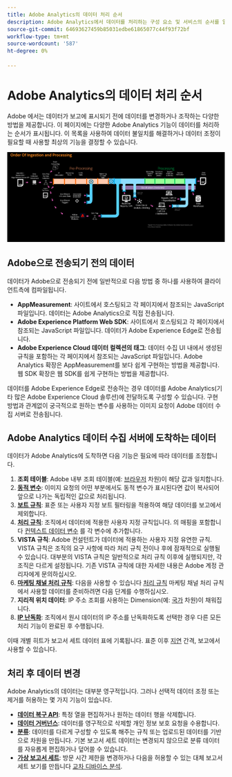 ```yaml
---
title: Adobe Analytics의 데이터 처리 순서
description: Adobe Analytics에서 데이터를 처리하는 구성 요소 및 서비스의 순서를 알아봅니다.
source-git-commit: 64693627459b85031edbe61865077c44f93f72bf
workflow-type: tm+mt
source-wordcount: '587'
ht-degree: 0%

---
```


# Adobe Analytics의 데이터 처리 순서

Adobe 에서는 데이터가 보고에 표시되기 전에 데이터를 변경하거나 조작하는 다양한 방법을 제공합니다. 이 페이지에는 다양한 Adobe Analytics 기능이 데이터를 처리하는 순서가 표시됩니다. 이 목록을 사용하여 데이터 불일치를 해결하거나 데이터 조정이 필요할 때 사용할 최상의 기능을 결정할 수 있습니다.

![처리 순서](assets/processing-order.png)

## Adobe으로 전송되기 전의 데이터

데이터가 Adobe으로 전송되기 전에 일반적으로 다음 방법 중 하나를 사용하여 클라이언트측에 컴파일됩니다.

* **AppMeasurement**: 사이트에서 호스팅되고 각 페이지에서 참조되는 JavaScript 파일입니다. 데이터는 Adobe Analytics으로 직접 전송됩니다.
* **Adobe Experience Platform Web SDK**: 사이트에서 호스팅되고 각 페이지에서 참조되는 JavaScript 파일입니다. 데이터가 Adobe Experience Edge로 전송됩니다.
* **Adobe Experience Cloud 데이터 컬렉션의 태그**: 데이터 수집 UI 내에서 생성된 규칙을 포함하는 각 페이지에서 참조되는 JavaScript 파일입니다. Adobe Analytics 확장은 AppMeasurement를 보다 쉽게 구현하는 방법을 제공합니다. 웹 SDK 확장은 웹 SDK를 쉽게 구현하는 방법을 제공합니다.

데이터를 Adobe Experience Edge로 전송하는 경우 데이터를 Adobe Analytics(기타 많은 Adobe Experience Cloud 솔루션)에 전달하도록 구성할 수 있습니다. 구현 방법과 관계없이 궁극적으로 원하는 변수를 사용하는 이미지 요청이 Adobe 데이터 수집 서버로 전송됩니다.

## Adobe Analytics 데이터 수집 서버에 도착하는 데이터

데이터가 Adobe Analytics에 도착하면 다음 기능은 필요에 따라 데이터를 조정합니다.

1. **조회 테이블**: Adobe 내부 조회 테이블(예: [브라우저](/help/components/dimensions/browser.md) 차원)이 해당 값과 일치합니다.
2. [**동적 변수**](/help/implement/vars/page-vars/dynamic-variables.md): 이미지 요청의 어떤 부분에서도 동적 변수가 표시된다면 값이 복사되어 앞으로 나가는 독립적인 값으로 처리됩니다.
3. [**보트 규칙**](/help/admin/admin/bot-removal/bot-rules.md): 표준 또는 사용자 지정 보트 필터링을 적용하여 해당 데이터를 보고에서 제외합니다.
4. [**처리 규칙**](/help/admin/admin/c-processing-rules/processing-rules.md): 조직에서 데이터에 적용한 사용자 지정 규칙입니다. 의 매핑을 포함합니다 [컨텍스트 데이터 변수](/help/implement/vars/page-vars/contextdata.md) 를 각 변수에 추가합니다.
5. **VISTA 규칙**: Adobe 컨설턴트가 데이터에 적용하는 사용자 지정 유연한 규칙. VISTA 규칙은 조직의 요구 사항에 따라 처리 규칙 전이나 후에 잠재적으로 실행될 수 있습니다. 대부분의 VISTA 규칙은 일반적으로 처리 규칙 이후에 실행되지만, 각 조직은 다르게 설정됩니다. 기존 VISTA 규칙에 대한 자세한 내용은 Adobe 계정 관리자에게 문의하십시오.
6. [**마케팅 채널 처리 규칙**](/help/components/c-marketing-channels/c-rules.md): 다음을 사용할 수 있습니다 [처리 규칙](/help/admin/admin/c-processing-rules/processing-rules.md) 마케팅 채널 처리 규칙에서 사용할 데이터를 준비하려면 다음 단계를 수행하십시오.
7. **지리적 위치 데이터**: IP 주소 조회를 사용하는 Dimension(예: [국가](/help/components/dimensions/countries.md) 차원)이 채워집니다.
8. [**IP 난독화**](/help/admin/admin/general-acct-settings-admin.md): 조직에서 원시 데이터의 IP 주소를 난독화하도록 선택한 경우 다른 모든 처리 기능이 완료된 후 수행됩니다.

이때 개별 히트가 보고서 세트 데이터 표에 기록됩니다. 표준 이후 [지연](latency.md) 간격, 보고에서 사용할 수 있습니다.

## 처리 후 데이터 변경

Adobe Analytics의 데이터는 대부분 영구적입니다. 그러나 선택적 데이터 조정 또는 제거를 허용하는 몇 가지 기능이 있습니다.

* [**데이터 복구 API**](https://developer.adobe.com/analytics-apis/docs/2.0/guides/endpoints/data-repair/): 특정 열을 편집하거나 원하는 데이터 행을 삭제합니다.
* [**데이터 거버넌스**](/help/admin/c-data-governance/an-gdpr-workflow.md): 데이터를 영구적으로 삭제할 개인 정보 보호 요청을 수용합니다.
* [**분류**](/help/components/classifications/c-classifications.md): 데이터를 다르게 구성할 수 있도록 해주는 규칙 또는 업로드된 데이터를 기반으로 차원을 만듭니다. 기본 보고서 세트 데이터는 변경되지 않으므로 분류 데이터를 자유롭게 편집하거나 덮어쓸 수 있습니다.
* [**가상 보고서 세트**](/help/components/vrs/vrs-about.md): 방문 시간 제한을 변경하거나 다음을 허용할 수 있는 대체 보고서 세트 보기를 만듭니다 [교차 디바이스 분석](/help/components/cda/overview.md).
